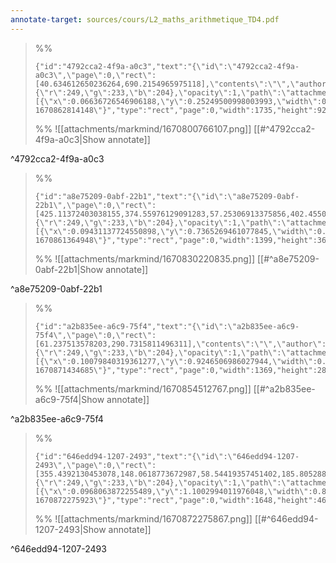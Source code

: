 ```yaml
---
annotate-target: sources/cours/L2_maths_arithmetique_TD4.pdf
---
```


>%%
>```annotate-json
>{"id":"4792cca2-4f9a-a0c3","text":"{\"id\":\"4792cca2-4f9a-a0c3\",\"page\":0,\"rect\":[40.634612650236264,690.2154965975118],\"contents\":\"\",\"author\":\"\",\"color\":{\"r\":249,\"g\":233,\"b\":204},\"opacity\":1,\"path\":\"attachments/markmind/1670800766107.png\",\"relateRect\":[{\"x\":0.06636726546906188,\"y\":0.25249500998003993,\"width\":0.8657684630738522,\"height\":0.4605788423153693}],\"pdfName\":\"sources/cours/L2_maths_arithmetique_TD4.pdf\",\"pageWidth\":1653,\"imageAbsolutePath\":\"app://local/Users/oscarplaisant/devoirs/cours/attachments/markmind/1670800766107.png?1670862814148\"}","type":"rect","page":0,"width":1735,"height":923,"pdfName":"sources/cours/L2_maths_arithmetique_TD4.pdf"}
>```
>%%
>![[attachments/markmind/1670800766107.png]]
>[[#^4792cca2-4f9a-a0c3|Show annotate]]
>
^4792cca2-4f9a-a0c3

>%%
>```annotate-json
>{"id":"a8e75209-0abf-22b1","text":"{\"id\":\"a8e75209-0abf-22b1\",\"page\":0,\"rect\":[425.11372403038155,374.55976129091283,57.25306913375856,402.455072631836],\"contents\":\"\",\"author\":\"\",\"color\":{\"r\":249,\"g\":233,\"b\":204},\"opacity\":1,\"path\":\"attachments/markmind/1670830220835.png\",\"relateRect\":[{\"x\":0.09431137724550898,\"y\":0.7365269461077845,\"width\":0.6981037924151696,\"height\":0.18163672654690619}],\"pdfName\":\"sources/cours/L2_maths_arithmetique_TD4.pdf\",\"pageWidth\":1493,\"imageAbsolutePath\":\"app://local/Users/oscarplaisant/devoirs/cours/attachments/markmind/1670830220835.png?1670861364948\"}","type":"rect","page":0,"width":1399,"height":364,"pdfName":"sources/cours/L2_maths_arithmetique_TD4.pdf"}
>```
>%%
>![[attachments/markmind/1670830220835.png]]
>[[#^a8e75209-0abf-22b1|Show annotate]]
>
^a8e75209-0abf-22b1

>%%
>```annotate-json
>{"id":"a2b835ee-a6c9-75f4","text":"{\"id\":\"a2b835ee-a6c9-75f4\",\"page\":0,\"rect\":[61.237513578203,290.7315811496311],\"contents\":\"\",\"author\":\"\",\"color\":{\"r\":249,\"g\":233,\"b\":204},\"opacity\":1,\"path\":\"attachments/markmind/1670854512767.png\",\"relateRect\":[{\"x\":0.10079840319361277,\"y\":0.9246506986027944,\"width\":0.6831337325349301,\"height\":0.14271457085828343}],\"pdfName\":\"sources/cours/L2_maths_arithmetique_TD4.pdf\",\"pageWidth\":1493,\"imageAbsolutePath\":\"app://local/Users/oscarplaisant/devoirs/cours/attachments/markmind/1670854512767.png?1670871434685\"}","type":"rect","page":0,"width":1369,"height":286,"pdfName":"sources/cours/L2_maths_arithmetique_TD4.pdf"}
>```
>%%
>![[attachments/markmind/1670854512767.png]]
>[[#^a2b835ee-a6c9-75f4|Show annotate]]
>
^a2b835ee-a6c9-75f4

>%%
>```annotate-json
>{"id":"646edd94-1207-2493","text":"{\"id\":\"646edd94-1207-2493\",\"page\":0,\"rect\":[355.4392130453078,148.0618773672987,58.54419357451402,185.80528825097312],\"contents\":\"\",\"author\":\"\",\"color\":{\"r\":249,\"g\":233,\"b\":204},\"opacity\":1,\"path\":\"attachments/markmind/1670872275867.png\",\"relateRect\":[{\"x\":0.0968063872255489,\"y\":1.1002994011976048,\"width\":0.8223552894211577,\"height\":0.2310379241516966}],\"pdfName\":\"sources/cours/L2_maths_arithmetique_TD4.pdf\",\"pageWidth\":2004,\"imageAbsolutePath\":\"app://local/Users/oscarplaisant/devoirs/cours/attachments/markmind/1670872275867.png?1670872275923\"}","type":"rect","page":0,"width":1648,"height":463,"pdfName":"sources/cours/L2_maths_arithmetique_TD4.pdf"}
>```
>%%
>![[attachments/markmind/1670872275867.png]]
>[[#^646edd94-1207-2493|Show annotate]]
>
^646edd94-1207-2493


